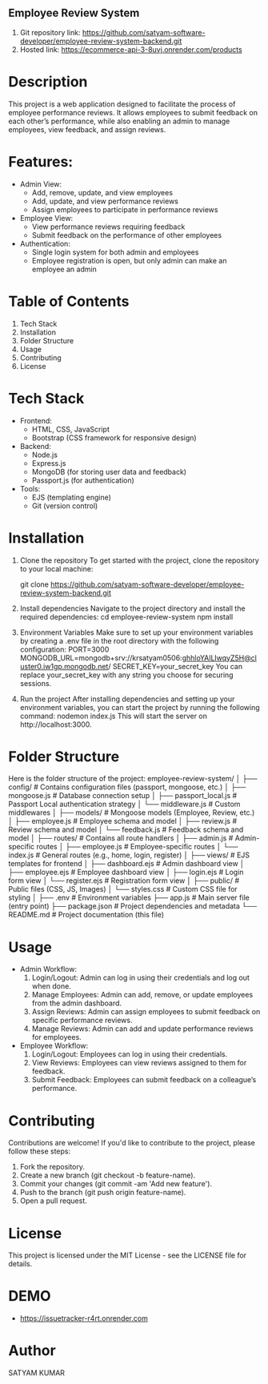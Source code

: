 ## Employee Review System

1. Git repository link: https://github.com/satyam-software-developer/employee-review-system-backend.git
2. Hosted link: https://ecommerce-api-3-8uvj.onrender.com/products

# Description

This project is a web application designed to facilitate the process of employee performance reviews. It allows employees to submit feedback on each other’s performance, while also enabling an admin to manage employees, view feedback, and assign reviews.

# Features:

- Admin View:
  - Add, remove, update, and view employees
  - Add, update, and view performance reviews
  - Assign employees to participate in performance reviews
- Employee View:
  - View performance reviews requiring feedback
  - Submit feedback on the performance of other employees
- Authentication:
  - Single login system for both admin and employees
  - Employee registration is open, but only admin can make an employee an admin

# Table of Contents

1.  Tech Stack
2.  Installation
3.  Folder Structure
4.  Usage
5.  Contributing
6.  License

# Tech Stack

- Frontend:
  - HTML, CSS, JavaScript
  - Bootstrap (CSS framework for responsive design)
- Backend:
  - Node.js
  - Express.js
  - MongoDB (for storing user data and feedback)
  - Passport.js (for authentication)
- Tools:
  - EJS (templating engine)
  - Git (version control)

# Installation

1. Clone the repository
   To get started with the project, clone the repository to your local machine:

   git clone https://github.com/satyam-software-developer/employee-review-system-backend.git

2. Install dependencies
   Navigate to the project directory and install the required dependencies:
   cd employee-review-system
   npm install
3. Environment Variables
   Make sure to set up your environment variables by creating a .env file in the root directory with the following configuration:
   PORT=3000
   MONGODB_URL=mongodb+srv://krsatyam0506:ghhloYAlLIwqyZ5H@cluster0.iw1gp.mongodb.net/
   SECRET_KEY=your_secret_key
   You can replace your_secret_key with any string you choose for securing sessions.
4. Run the project
   After installing dependencies and setting up your environment variables, you can start the project by running the following command:
   nodemon index.js
   This will start the server on http://localhost:3000.

# Folder Structure

Here is the folder structure of the project:
employee-review-system/
│
├── config/ # Contains configuration files (passport, mongoose, etc.)
│ ├── mongoose.js # Database connection setup
│ ├── passport_local.js # Passport Local authentication strategy
│ └── middleware.js # Custom middlewares
│
├── models/ # Mongoose models (Employee, Review, etc.)
│ ├── employee.js # Employee schema and model
│ ├── review.js # Review schema and model
│ └── feedback.js # Feedback schema and model
│
├── routes/ # Contains all route handlers
│ ├── admin.js # Admin-specific routes
│ ├── employee.js # Employee-specific routes
│ └── index.js # General routes (e.g., home, login, register)
│
├── views/ # EJS templates for frontend
│ ├── dashboard.ejs # Admin dashboard view
│ ├── employee.ejs # Employee dashboard view
│ ├── login.ejs # Login form view
│ └── register.ejs # Registration form view
│
├── public/ # Public files (CSS, JS, Images)
│ └── styles.css # Custom CSS file for styling
│
├── .env # Environment variables
├── app.js # Main server file (entry point)
├── package.json # Project dependencies and metadata
└── README.md # Project documentation (this file)

# Usage

- Admin Workflow:
  1. Login/Logout: Admin can log in using their credentials and log out when done.
  2. Manage Employees: Admin can add, remove, or update employees from the admin dashboard.
  3. Assign Reviews: Admin can assign employees to submit feedback on specific performance reviews.
  4. Manage Reviews: Admin can add and update performance reviews for employees.
- Employee Workflow:
  1. Login/Logout: Employees can log in using their credentials.
  2. View Reviews: Employees can view reviews assigned to them for feedback.
  3. Submit Feedback: Employees can submit feedback on a colleague’s performance.

# Contributing

Contributions are welcome! If you'd like to contribute to the project, please follow these steps:

1.  Fork the repository.
2.  Create a new branch (git checkout -b feature-name).
3.  Commit your changes (git commit -am 'Add new feature').
4.  Push to the branch (git push origin feature-name).
5.  Open a pull request.

# License

This project is licensed under the MIT License - see the LICENSE file for details.

# DEMO

- https://issuetracker-r4rt.onrender.com

# Author

SATYAM KUMAR
